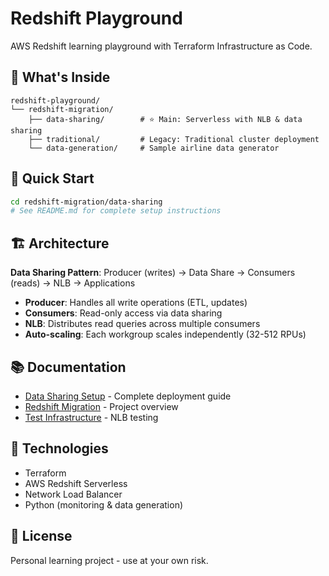 # Redshift Playground

AWS Redshift learning playground with Terraform Infrastructure as Code.

## 📁 What's Inside

```
redshift-playground/
└── redshift-migration/
    ├── data-sharing/        # ⭐ Main: Serverless with NLB & data sharing
    ├── traditional/         # Legacy: Traditional cluster deployment  
    └── data-generation/     # Sample airline data generator
```

## 🚀 Quick Start

```bash
cd redshift-migration/data-sharing
# See README.md for complete setup instructions
```

## 🏗️ Architecture

**Data Sharing Pattern**: Producer (writes) → Data Share → Consumers (reads) → NLB → Applications

- **Producer**: Handles all write operations (ETL, updates)
- **Consumers**: Read-only access via data sharing
- **NLB**: Distributes read queries across multiple consumers
- **Auto-scaling**: Each workgroup scales independently (32-512 RPUs)

## 📚 Documentation

- [Data Sharing Setup](redshift-migration/data-sharing/README.md) - Complete deployment guide
- [Redshift Migration](redshift-migration/README.md) - Project overview
- [Test Infrastructure](redshift-migration/data-sharing/test-instance/README.md) - NLB testing

## 🔧 Technologies

- Terraform
- AWS Redshift Serverless
- Network Load Balancer
- Python (monitoring & data generation)

## 📝 License

Personal learning project - use at your own risk.